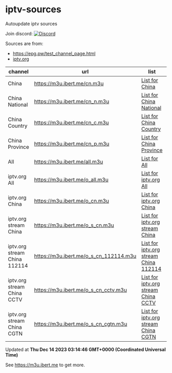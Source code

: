 # iptv-sources

Autoupdate iptv sources

Join discord: [![Discord](https://discord.badge.ibert.me/api/server/betxHcsTqa)](https://discord.gg/betxHcsTqa)

Sources are from:

- <https://epg.pw/test_channel_page.html>
- [iptv.org](https://github.com/iptv-org/iptv)

| channel | url | list | count |
| ------- | --- | ---- | ----- |
| China | <https://m3u.ibert.me/cn.m3u> | [List for China](https://m3u.ibert.me/list/cn.list) | 176 |
| China National | <https://m3u.ibert.me/cn_n.m3u> | [List for China National](https://m3u.ibert.me/list/cn_n.list) | 10 |
| China Country | <https://m3u.ibert.me/cn_c.m3u> | [List for China Country](https://m3u.ibert.me/list/cn_c.list) | 187 |
| China Province | <https://m3u.ibert.me/cn_p.m3u> | [List for China Province](https://m3u.ibert.me/list/cn_p.list) | 36 |
| All | <https://m3u.ibert.me/all.m3u> | [List for All](https://m3u.ibert.me/list/all.list) | 1780 |
| iptv.org All | <https://m3u.ibert.me/o_all.m3u> | [List for iptv.org All](https://m3u.ibert.me/list/o_all.list) | 5088 |
| iptv.org China | <https://m3u.ibert.me/o_cn.m3u> | [List for iptv.org China](https://m3u.ibert.me/list/o_cn.list) | 43 |
| iptv.org stream China | <https://m3u.ibert.me/o_s_cn.m3u> | [List for iptv.org stream China](https://m3u.ibert.me/list/o_s_cn.list) | 491 |
| iptv.org stream China 112114 | <https://m3u.ibert.me/o_s_cn_112114.m3u> | [List for iptv.org stream China 112114](https://m3u.ibert.me/list/o_s_cn_112114.list) | 18 |
| iptv.org stream China CCTV | <https://m3u.ibert.me/o_s_cn_cctv.m3u> | [List for iptv.org stream China CCTV](https://m3u.ibert.me/list/o_s_cn_cctv.list) | 22 |
| iptv.org stream China CGTN | <https://m3u.ibert.me/o_s_cn_cgtn.m3u> | [List for iptv.org stream China CGTN](https://m3u.ibert.me/list/o_s_cn_cgtn.list) | 6 |

Updated at **Thu Dec 14 2023 03:14:46 GMT+0000 (Coordinated Universal Time)**

See <https://m3u.ibert.me> to get more.
